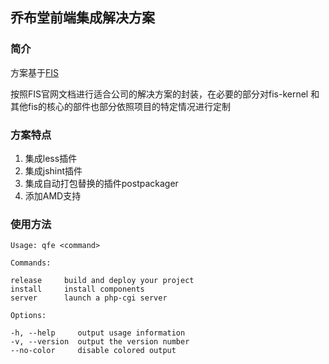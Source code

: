 ## 乔布堂前端集成解决方案


### 简介

方案基于[FIS](https://github.com/fex-team/fis)

按照FIS官网文档进行适合公司的解决方案的封装，在必要的部分对fis-kernel 和 其他fis的核心的部件也部分依照项目的特定情况进行定制

### 方案特点

1. 集成less插件
2. 集成jshint插件
3. 集成自动打包替换的插件postpackager
4. 添加AMD支持

### 使用方法

```
Usage: qfe <command>

Commands:

release     build and deploy your project
install     install components
server      launch a php-cgi server

Options:

-h, --help     output usage information
-v, --version  output the version number
--no-color     disable colored output
```
